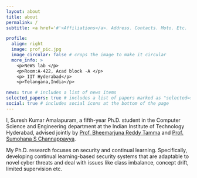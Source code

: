 ```yaml
---
layout: about
title: about
permalink: /
subtitle: <a href='#'>Affiliations</a>. Address. Contacts. Moto. Etc.

profile:
  align: right
  image: prof_pic.jpg
  image_circular: false # crops the image to make it circular
  more_info: >
    <p>NeWS lab </p>
    <p>Room:A-422, Acad block -A </p>
    <p> IIT Hyderabad</p>
    <p>Telangana,India</p>

news: true # includes a list of news items
selected_papers: true # includes a list of papers marked as "selected={true}"
social: true # includes social icons at the bottom of the page
---
```


I, Suresh Kumar Amalapuram, a fifth-year Ph.D. student in the Computer Science and Engineering department at the Indian Institute of Technology Hyderabad, advised jointly by [Prof. Bheemarjuna Reddy Tamma](https://people.iith.ac.in/tbr/) and [Prof. Sumohana S Channappayya](https://people.iith.ac.in/sumohana/).  

My Ph.D. research focuses on  security and continual learning. Specifically, developing continual learning-based security systems that are adaptable to novel cyber threats and deal with issues like class imbalance, concept drift, limited supervision etc.   



